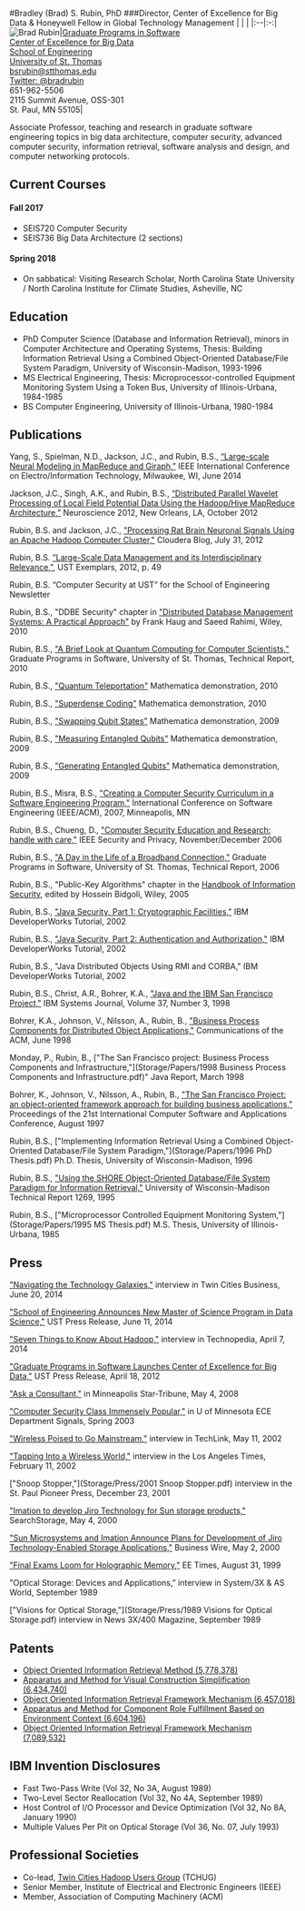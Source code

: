 #Bradley (Brad) S. Rubin, PhD
###Director, Center of Excellence for Big Data & Honeywell Fellow in Global Technology Management
| | |
|:--|:-:|
![Brad Rubin](http://www.stthomas.edu/media/engineeringsoftware/faculty/Rubin_Brad_full.jpg)|[Graduate Programs in Software](http://www.stthomas.edu/gradsoftware/default.html)<br>[Center of Excellence for Big Data](http://www.stthomas.edu/coe4bd)<br>[School of Engineering](http://www.stthomas.edu/engineering/)<br>[University of St. Thomas](http://www.stthomas.edu)<br><bsrubin@stthomas.edu><br>[Twitter: @bradrubin](http://twitter.com/bradrubin)<br>651-962-5506<br>2115 Summit Avenue, OSS-301<br>St. Paul, MN 55105|

Associate Professor, teaching and research in graduate software engineering topics in big data architecture, computer security, advanced computer security, information retrieval, software analysis and design, and computer networking protocols.

## Current Courses

#### Fall 2017

* SEIS720 Computer Security
* SEIS736 Big Data Architecture (2 sections)

#### Spring 2018

* On sabbatical: Visiting Research Scholar, North Carolina State University / North Carolina Institute for Climate Studies, Asheville, NC

## Education

* PhD Computer Science (Database and Information Retrieval), minors in Computer Architecture and Operating Systems, Thesis: Building Information Retrieval Using a Combined Object-Oriented Database/File System Paradigm, University of Wisconsin-Madison, 1993-1996
* MS Electrical Engineering, Thesis: Microprocessor-controlled Equipment Monitoring System Using a Token Bus, University of Illinois-Urbana, 1984-1985
* BS Computer Engineering, University of Illinois-Urbana, 1980-1984

## Publications

Yang, S., Spielman, N.D., Jackson, J.C., and Rubin, B.S., [“Large-scale Neural Modeling in MapReduce and Giraph,”](https://github.com/imsure/NeuralGiraph) IEEE International Conference on Electro/Information Technology, Milwaukee, WI, June 2014

Jackson, J.C., Singh, A.K., and Rubin, B.S., [“Distributed Parallel Wavelet Processing of Local Field Potential Data Using the Hadoop/Hive MapReduce Architecture,”](http://www.abstractsonline.com/plan/ViewAbstract.aspx?mID=2964&sKey=7b20b1ce-cfbf-44ca-9faa-3565338bdec5&cKey=d149ca79-b6f2-4006-af4f-66e01883cfe2&mKey=70007181-01c9-4de9-a0a2-eebfa14cd9f1) Neuroscience 2012, New Orleans, LA, October 2012

Rubin, B.S. and Jackson, J.C., ["Processing Rat Brain Neuronal Signals Using an Apache Hadoop Computer Cluster,"](http://blog.cloudera.com/blog/2012/07/processing-rat-brain-neuronal-signals-using-a-hadoop-computing-cluster-part-i/) Cloudera Blog, July 31, 2012

Rubin, B.S. [”Large-Scale Data Management and its Interdisciplinary Relevance,"](http://www.stthomas.edu/media/gro/publicationsarchiveimages/Exemplars-2012.pdf), UST Exemplars, 2012, p. 49

Rubin, B.S. “Computer Security at UST” for the School of Engineering Newsletter

Rubin, B.S., "DDBE Security" chapter in ["Distributed Database Management Systems: A Practical Approach"](http://www.amazon.com/Distributed-Database-Management-Systems-Practical/dp/047040745X) by Frank Haug and Saeed Rahimi, Wiley, 2010

Rubin, B.S., ["A Brief Look at Quantum Computing for Computer Scientists,"](Storage/Papers/A%20Brief%20Look%20at%20Quantum%20Computing%20for%20Computer%20Scientists.pdf) Graduate Programs in Software, University of St. Thomas, Technical Report, 2010

Rubin, B.S., ["Quantum Teleportation"](http://demonstrations.wolfram.com/QuantumTeleportation/) Mathematica demonstration, 2010

Rubin, B.S., ["Superdense Coding"](http://demonstrations.wolfram.com/SuperdenseCoding/) Mathematica demonstration, 2010

Rubin, B.S., ["Swapping Qubit States"](http://demonstrations.wolfram.com/SwappingQubitStates/) Mathematica demonstration, 2009

Rubin, B.S., ["Measuring Entangled Qubits"](http://demonstrations.wolfram.com/MeasuringEntangledQubits/) Mathematica demonstration, 2009

Rubin, B.S., ["Generating Entangled Qubits"](http://demonstrations.wolfram.com/GeneratingEntangledQubits/) Mathematica demonstration, 2009

Rubin, B.S., Misra, B.S., ["Creating a Computer Security Curriculum in a Software Engineering Program,"](http://portal.acm.org/citation.cfm?id=1248905") International Conference on Software Engineering (IEEE/ACM), 2007, Minneapolis, MN

Rubin, B.S., Chueng, D., ["Computer Security Education and Research: handle with care,"](http://ieeexplore.ieee.org/xpl/abstractKeywords.jsp?arnumber=4042658) IEEE Security and Privacy, November/December 2006

Rubin, B.S., ["A Day in the Life of a Broadband Connection,"](
Storage/Papers/2006%20A%20Day%20in%20the%20Life%20of%20a%20Broadband%20Connection.pdf) Graduate Programs in Software, University of St. Thomas, Technical Report, 2006

Rubin, B.S., "Public-Key Algorithms" chapter in the [Handbook of Information Security](http://www.amazon.com/Handbook-Information-Security-3-Set/dp/0471648337), edited by Hossein Bidgoli, Wiley, 2005

Rubin, B.S., ["Java Security, Part 1: Cryptographic Facilities,"](http://www.ibm.com/developerworks/java/tutorials/j-sec1/j-sec1.html) IBM DeveloperWorks Tutorial, 2002

Rubin, B.S., ["Java Security, Part 2: Authentication and Authorization,"](http://www.ibm.com/developerworks/java/tutorials/j-sec2/j-sec2.html) IBM DeveloperWorks Tutorial, 2002

Rubin, B.S., "Java Distributed Objects Using RMI and CORBA," IBM DeveloperWorks Tutorial, 2002

Rubin, B.S., Christ, A.R., Bohrer, K.A., ["Java and the IBM San Francisco Project,"](http://domino.watson.ibm.com/tchjr/journalindex.nsf/0/f338c659dacf61bf85256bfa00685d56?OpenDocument) IBM Systems Journal, Volume 37, Number 3, 1998

Bohrer, K.A., Johnson, V., Nilsson, A., Rubin, B., ["Business Process Components for Distributed Object Applications,"](http://dl.acm.org/citation.cfm?id=276618) Communications of the ACM, June 1998

Monday, P., Rubin, B., ["The San Francisco project: Business Process Components and Infrastructure,"](Storage/Papers/1998 Business Process Components and Infrastructure.pdf)" Java Report, March 1998

Bohrer, K., Johnson, V., Nilsson, A., Rubin, B., ["The San Francisco Project: an object-oriented framework approach for building business applications,"](http://ieeexplore.ieee.org/xpl/login.jsp?tp=&arnumber=625027) Proceedings of the 21st International Computer Software and Applications Conference, August 1997

Rubin, B.S., ["Implementing Information Retrieval Using a Combined Object-Oriented Database/File System Paradigm,"](Storage/Papers/1996 PhD Thesis.pdf)
Ph.D. Thesis, University of Wisconsin-Madison, 1996

Rubin, B.S., ["Using the SHORE Object-Oriented Database/File System Paradigm for Information Retrieval,"](Storage/Papers/tr1269.pdf) University of Wisconsin-Madison Technical Report 1269, 1995

Rubin, B.S., ["Microprocessor Controlled Equipment Monitoring System,"](Storage/Papers/1995 MS Thesis.pdf) M.S. Thesis, University of Illinois-Urbana, 1985

## Press

["Navigating the Technology Galaxies,"](http://tcbmag.com/Industries/Technology/Navigating-The-Technology-Galaxies) interview in Twin Cities Business, June 20, 2014

["School of Engineering Announces New Master of Science Program in Data Science,"](http://www.stthomas.edu/news/school-engineering-announces-new-master-science-program-data-science/) UST Press Release, June 11, 2014

["Seven Things to Know About Hadoop,"](http://www.techopedia.com/2/30123/trends/big-data/7-things-to-know-about-hadoop) interview in Technopedia, April 7, 2014

["Graduate Programs in Software Launches Center of Excellence for Big Data,"](http://www.stthomas.edu/news/big-data/) UST Press Release, April 18, 2012

["Ask a Consultant,"](http://www.startribune.com/business/18500364.html) in Minneapolis Star-Tribune, May 4, 2008

["Computer Security Class Immensely Popular,"](Storage/Press/UofMComputerSecurityClass.pdf) in U of Minnesota ECE Department Signals, Spring 2003

["Wireless Poised to Go Mainstream,"](Storage/Press/Techlink_Central.pdf)
interview in TechLink, May 11, 2002

["Tapping Into a Wireless World,"](http://articles.latimes.com/2002/feb/11/business/fi-wireless11) interview in the Los Angeles Times, February 11, 2002

["Snoop Stopper,"](Storage/Press/2001 Snoop Stopper.pdf) interview in the St. Paul Pioneer Press, December 23, 2001

["Imation to develop Jiro Technology for Sun storage products,"](http://searchstorage.techtarget.com/news/201547/Imation-to-develop-Jiro-Technology-for-Sun-storage-products) SearchStorage, May 4, 2000

["Sun Microsystems and Imation Announce Plans for Development of Jiro Technology-Enabled Storage Applications,"](http://www.thefreelibrary.com/Sun+Microsystems+and+Imation+Announce+Plans+for+Development+of+Jiro...-a061848561) Business Wire, May 2, 2000

["Final Exams Loom for Holographic Memory,"](http://www.eetimes.com/document.asp?doc_id=1139943) EE Times, August 31, 1999

"Optical Storage: Devices and Applications," interview in System/3X &amp; AS World, September 1989

["Visions for Optical Storage,"](Storage/Press/1989 Visions for Optical Storage.pdf) interview in News 3X/400 Magazine, September 1989

## Patents

* [Object Oriented Information Retrieval Method (5,778,378)](Storage/Papers/US5778378.pdf)  
* [Apparatus and Method for Visual Construction Simplification (6,434,740)](Storage/Papers/US6434740.pdf)  
* [Object Oriented Information Retrieval Framework Mechanism (6,457,018)](Storage/Papers/US6457018.pdf)  
* [Apparatus and Method for Component Role Fulfillment Based on Environment Context (6,604,196)](Storage/Papers/US6604196.pdf)  
* [Object Oriented Information Retrieval Framework Mechanism (7,089,532)](Storage/Papers/US7089532.pdf)

## IBM Invention Disclosures

* Fast Two-Pass Write (Vol 32, No 3A, August 1989)  
* Two-Level Sector Reallocation (Vol 32, No 4A, September 1989)  
* Host Control of I/O Processor and Device Optimization (Vol 32, No 8A, January 1990)  
* Multiple Values Per Pit on Optical Storage (Vol 36, No. 07, July 1993)

## Professional Societies

* Co-lead, [Twin Cities Hadoop Users Group](http://www.meetup.com/Twin-Cities-Hadoop-User-Group/) (TCHUG)
* Senior Member, Institute of Electrical and Electronic Engineers (IEEE)
* Member, Association of Computing Machinery (ACM)

